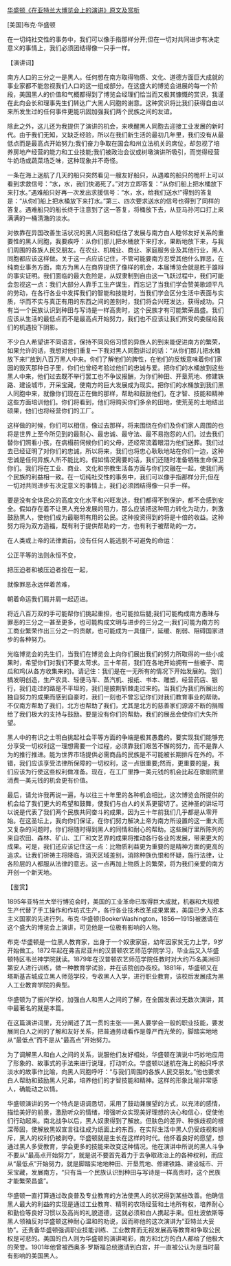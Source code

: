 [华盛顿《在亚特兰大博览会上的演讲》原文及赏析](https://www.vrrw.net/wx/14517.html)

[美国]布克·华盛顿

在一切纯社交性的事务中，我们可以像手指那样分开;但在一切对共同进步有决定意义的事情上，我们必须团结得像一只手一样。

【演讲词】

南方人口的三分之一是黑人。任何想在南方取得物质、文化、道德方面巨大成就的事业家都不能忽视我们人口的这一组成部分。在这盛大的博览会进展的每一个阶段，美国黑人的价值和气概都得到了博览会经理们恰当而又极其慷慨的赏识，我谨在此向会长和理事先生们转达广大黑人同胞的谢意。这种赏识将比我们获得自由以来所发生过的任何事件更能巩固加强我们两个民族之间的友谊。

除此之外，这儿还为我提供了演讲的机会，来唤醒黑人同胞去迎接工业发展的新时代。由于我们无知，又缺乏经验，所以在我们新生活的最初几年里，我们没有从最低点而是最高点开始努力;我们奋力争取在国会和州立法机关的席位，却忽视了培养房地产经营的能力和工业技能;我们被政治会议或树墩演讲所吸引，而觉得经营牛奶场或蔬菜场乏味，这种现象并不奇怪。

一条在海上迷航了几天的船只突然看见一艘友好船只，从遇难的船只的桅杆上可以看到求救信号：“水，水，我们快渴死了。”对方立即答复：“从你们船上把水桶放下来打水。”遇难船只好再一次发出求援信号：“水，水，给我们送水!”得到的答复是：“从你们船上把水桶放下来打水。”第三、四次要求送水的信号也得到了同样的答复。遇难船只的船长终于注意到了这一答复，将桶放下去，从亚马孙河口打上来满满的一桶清澈的淡水。

对依靠在异国改善生活状况的黑人同胞和低估了发展与南方白人睦邻友好关系的重要性的黑人同胞，我要疾呼：从你们那儿把水桶放下来打水，果断地放下来，与我们周围的各族人民交朋友。在农业、机械业、商业、家庭服务业及其他行业，黑人同胞都应该这样做。关于这一点应该记住，不管可能要南方忍受其他什么罪恶，在纯商业事务方面，南方为黑人在商界提供了像样的机会，本届博览会就是胜于雄辩的事实证明。我们面临的最大危险是，从奴隶制到自由这一飞跃过程中，我们可能会忽视这一点：我们大部分人靠手工生产谋生，而忘记了当我们学会赞美歌颂平凡的劳动，在各行各业中发挥我们的智能和技能时，当我们学会区分生活中表面与实质，华而不实与真正有用的东西之间的差别时，我们将会兴旺发达，获得成功。只有当一个民族认识到种田与写诗是一样高贵时，这个民族才有可能繁荣昌盛。我们应该从生活的最低点而不是最高点开始努力，我们也不应该让我们所受的委屈给我们的机遇投下阴影。

不少白人希望讲不同语言，保持不同风俗习惯的异族人的到来能促进南方的繁荣，如果允许的话，我想对他们重复一下我对黑人同胞讲过的话：“从你们那儿把水桶放下来!”放到八百万黑人中来。你们了解他们的脾性，在他们的反叛意味着你们家园的毁灭那种日子里，你们也曾经考验过他们的忠诚与爱。把你们的水桶放到这些黑人中来，他们过去既不举行罢工也不争议报酬，为你们种田、开垦荒地、修建铁路、建设城市，开采宝藏，使南方的巨大发展成为现实。把你们的水桶放到我们黑人同胞中来，就像你们现在正在做的那样，帮助和鼓励他们，在才智、技能和精神这些方面培训他们。你们将看到，他们将购买你们多余的田地，使荒芜的土地结出硕果，他们也将经营你们的工厂。

这样做的时候，你们可以相信，像过去那样，将来围绕在你们及你们家人周围的也将是世界上至今所见到的最耐心、最忠诚、最守法、最不易抱怨的人们。过去我们替你们照看小孩，在病榻前伺候你们的父母，还经常流着眼泪为他们送葬。我们过去已经证明了对你们的忠诚，所以将来，我们也将忠心耿耿地站在你们一边，这种忠诚是任何异族人所不能比的。假如情况需要的话，我们还随时准备牺牲生命保卫你们。我们将在工业、商业、文化和宗教生活各方面与你们交融在一起，使我们两个民族的利益相一致。在一切纯社交性的事务中，我们可以像手指那样分开;但在一切对共同进步有决定意义的事情上，我们必须团结得像一只手一样。

要是没有全体民众的高度文化水平和兴旺发达，我们都得不到保护，都不会感到安全。假如存在着不让黑人充分发展的阻力，那么应该把这种阻力转化为动力，刺激鼓励黑人，使他们成为最聪明有用的公民。这种投资得到的将是十倍的收益。这种努力将为双方造福，既有利于提供帮助的一方，也有利于被帮助的一方。



在人类或上帝的法律面前，没有任何人能逃脱不可避免的命运：

公正平等的法则永恒不变，

把压迫者和被压迫者拴在一起，

就像罪恶永远伴着苦难，

朝着命运我们肩并肩一起迈进。

将近八百万双的手可能帮你们挑起重担，也可能拉后腿;我们可能构成南方愚昧与罪恶的三分之一甚至更多，也可能构成文明与进步的三分之一;我们可能为南方的工商业繁荣作出三分之一的贡献，也可能成为一具僵尸，延缓、削弱、阻碍国家进步的各种努力。

光临博览会的先生们，当我们在博览会上向你们展出我们的努力所取得的一些小成果时，希望你们对我们不要太苛求。三十年前，我们在各地开始拥有一些被子、南瓜和鸡(从各方收集来的)。请记住：我们是在一无所有的情况下开始发展的。我们搞发明创造，生产农具、轻便马车、蒸汽机、报纸、书本、雕塑，经营药店、银行，我们走过的路是不平坦的，我们是披荆斩棘走过来的。当我们为我们所展出的独自努力的成果而感到自豪时，我们一刻也不曾忘记你们对我们教育事业的帮助。不仅南方帮助了我们，北方也帮助了我们，尤其是北方的慈善家们源源不断的捐赠给了我们极大的支持与鼓励。要是没有你们的帮助，我们的展品会使你们大失所望。

黑人中的有识之士明白挑起社会平等方面的争端是极其愚蠢的。要实现我们能够充分享受一切权利这一理想需要一个过程，必须靠我们艰苦不懈的努力，而不是靠人为的推行推进。能为世界市场提供必需商品的民族是不可能被长期排斥在外的。不错，我们应该享受法律所保障的一切权利，这一点很重要;然而，更重要的是，我们应该为行使这些权利做准备。现在，在工厂里挣一美元钱的机会比起在歌剧院里消费一美元钱的机会更有价值。

最后，请允许我再说一遍，与以往三十年里的各种机会相比，这次博览会所提供的机会给了我们更大的希望和鼓舞，使我们与白人的关系更密切了。这神圣的讲坛可以说是代表了我们两个民族共同奋斗的成果，因为三十年前我们几乎都是从零开始。在这圣坛上，我向你们保证，在你们努力解决上帝为南方所设置的这一重大而又复杂的问题时，你们将随时得到黑人的同情和耐心的帮助。这些展厅里所陈列的来自农田、森林、矿山、工厂和文艺界的成果将推动各行各业的发展，带来更大的成果。可是，我们还应该记住这一点：比物质利益更为重要的是精神方面的更高的追求。让我们祈祷主将降临，消灭区域差别，消除种族仇恨和怀疑，施行法律，让各阶层的人都服从法律的意志。这一点再加上物质上的繁荣，将为我们亲爱的南方开创一个新天地。

【鉴赏】

1895年亚特兰大举行博览会时，美国的工业革命已取得巨大成就，机器和大规模生产代替了手工操作和作坊式生产，各行各业技术改革成果累累，美国已步入资本主义国家的先进行列。布克·华盛顿(BookerWashington，1856—1915)被邀请在这个盛大的博览会上演讲，可见他是一位极有影响的人物。

布克·华盛顿是一位黑人教育家，出身于一个奴隶家庭，幼年因家贫无力上学，9岁开始做工。1872年起在弗吉尼亚州的汉普顿农艺师范学院学习，毕业后又入华盛顿特区韦兰神学院就读。1879年在汉普顿农艺师范学院任教时对大约75名美洲印第安人进行训练，做一种教育学试验，并在该院创办夜校。1881年，华盛顿又在塔斯基吉城成立黑人师范学校，专收黑人入学，进行职业教育，该校后发展成为黑人工业教育学院的典型。

华盛顿为了振兴学校，加强白人和黑人之间的了解，在全国发表过无数次演讲，其中最著名的就是本篇。

在这篇演讲词里，充分阐述了其一贯的主张——黑人要学会一般的职业技能，要发展同白人之间的了解和友好关系，把普通劳动看作是尊严而光荣的，脚踏实地地从“最低点”而不是从“最高点”开始努力。

为了调解黑人和白人之间的关系，说服他们友好相处，华盛顿在演说中巧妙地应用了形象的、故事式的手法来进行说理，打动听众。华盛顿以迷航在海上的船只呼求淡水的故事作比喻，向黑人同胞呼吁：“与我们周围的各族人民交朋友。”他也要求白人帮助和鼓励黑人兄弟，培养他们的才智技能和精神。这样的形象比喻非常感人，确能动之以情。

华盛顿演讲的另一个特点是语调恳切，采用了鼓动兼展望的方式，以充沛的感情，描绘美好的前景，激励听众的情绪，增强听众实现美好理想的决心和信心，促使他们行动起来。南北战争以后，黑人奴隶得到了解放。但肤色的差异、种族歧视的根深蒂固，使解放黑奴宣言往往成为纸面上的东西，在实际生活中黑人仍受歧视和排斥，黑人的权利仍被剥夺。华盛顿就是生长在这样的时代。他怀着良好的愿望，想通过黑人多受教育，学会更多的技能来改变这种情况。他在演讲中所说的黑人斗争不要从“最高点开始努力”，就是说不要首先着力于去争取政治上的各种权利，而应从“最低点”开始努力，就是脚踏实地地种田、开垦荒地、修建铁路、建设城市、开采宝藏，发展南方，“只有当一个民族认识到种田与写诗是一样高贵时，这个民族才能繁荣昌盛”。

华盛顿一直打算通过改良普及专业教育的方法使黑人的状况得到某些改善。他确信黑人最大的利益的实现是通过工业教育、精明的农场经营和土地所有权，培养耐心和勤俭等良好习惯以及高尚的礼貌道德，这就必须和白人携起手来。但杜波依斯等黑人领袖反对华盛顿这种耐心温和的劝说，因而称他的这次演讲为“亚特兰大妥协”。还责备华盛顿强调职业技能训练、工业教育而无视发展高等教育和争取公民权是可悲的。美国的白人则为华盛顿的演讲喝彩，南方和北方的白人都给了他极大的荣誉。1901年他曾被西奥多·罗斯福总统邀请到白宫，并一直被公认为是当时最有影响的美国黑人。

